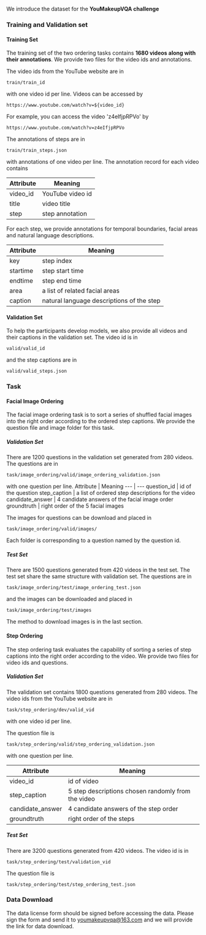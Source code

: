 We introduce the dataset for the **YouMakeupVQA challenge**


### Training and Validation set

#### Training Set
The training set of the two ordering tasks contains **1680 videos along with their annotations**. We provide two files for the video ids and annotations.

The video ids from the YouTube website are in
```
train/train_id
```
with one video id per line. Videos can be accessed by
```
https://www.youtube.com/watch?v=${video_id}
```
For example, you can access the video 'z4eIfjpRPVo' by
```
https://www.youtube.com/watch?v=z4eIfjpRPVo
```

The annotations of steps are in
```
train/train_steps.json
```
with annotations of one video per line. The annotation record for each video contains

Attribute | Meaning
---|---
video_id | YouTube video id
title     | video title
step     | step annotation

For each step, we provide annotations for temporal boundaries, facial areas and natural language descriptions.

Attribute | Meaning
--- | ---
key | step index
startime | step start time
endtime  | step end time
area     | a list of related facial areas
caption  | natural language descriptions of the step



#### Validation Set
To help the participants develop models, we also provide all videos and their captions in the validation set. The video id is in 
```
valid/valid_id
```
and the step captions are in
```
valid/valid_steps.json
```

### Task
#### Facial Image Ordering
The facial image ordering task is to sort a series of shuffled facial images into the right order according to the ordered step captions.
We provide the question file and image folder for this task. 

##### Validation Set
There are 1200 questions in the validation set generated from 280 videos. The questions are in 
```
task/image_ordering/valid/image_ordering_validation.json
```
with one question per line.
Attribute | Meaning
--- | ---
question_id | id of the question
step_caption  | a list of ordered step descriptions for the video
candidate_answer    | 4 candidate answers of the facial image order
groundtruth  | right order of the 5 facial images 

The images for questions can be download and placed in
```
task/image_ordering/valid/images/
```
Each folder is corresponding to a question named by the question id.

##### Test Set
There are 1500 questions generated from 420 videos in the test set. The test set share the same structure with validation set. The questions are in
```
task/image_ordering/test/image_ordering_test.json
```
and the images can be downloaded and placed in
```
task/image_ordering/test/images
```

The method to download images is in the last section.


#### Step Ordering
The step ordering task evaluates the capability of sorting a series of step captions into the right order according to the video. We provide two files for video ids and questions.

##### Validation Set
The validation set contains 1800 questions generated from 280 videos.
The video ids from the YouTube website are in
```
task/step_ordering/dev/valid_vid
```
with one video id per line.

The question file is 
```
task/step_ordering/valid/step_ordering_validation.json
```
 with one question per line.
 
Attribute | Meaning
--- | ---
video_id | id of video
step_caption | 5 step descriptions chosen randomly from the video
candidate_answer | 4 candidate answers of the step order
groundtruth | right order of the steps


##### Test Set
There are 3200 questions generated from 420 videos. The video id is in
```
task/step_ordering/test/validation_vid
```

The question file is 
```
task/step_ordering/test/step_ordering_test.json
```


### Data Download
The data license form should be signed before accessing the data. Please sign the form and send it to youmakeupvqa@163.com and we will provide the link for data download.
